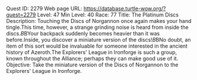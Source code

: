 Quest ID: 2279
Web page URL: https://database.turtle-wow.org/?quest=2279
Level: 47
Min Level: 40
Race: 77
Title: The Platinum Discs
Description: Touching the Discs of Norgannon once again makes your hand tingle.This time, however, a strange grinding noise is heard from inside the discs.$B$BYour backpack suddenly becomes heavier than it was before.Inside, you discover a miniature version of the discs!$B$BNo doubt, an item of this sort would be invaluable for someone interested in the ancient history of Azeroth.The Explorers' League in Ironforge is such a group, known throughout the Alliance; perhaps they can make good use of it.
Objective: Take the miniature version of the Discs of Norgannon to the Explorers' League in Ironforge.
